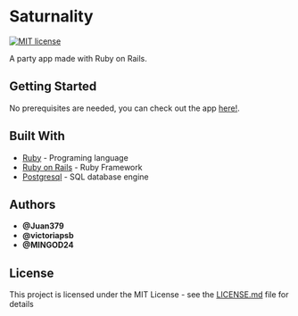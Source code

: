 # Saturnality

[![MIT license](https://img.shields.io/badge/License-MIT-blue.svg)](https://mit-license.org/)

A party app made with Ruby on Rails.

## Getting Started

No prerequisites are needed, you can check out the app [here!](https://saturnality.herokuapp.com/).

## Built With

* [Ruby](https://www.ruby-lang.org/es/) - Programing language
* [Ruby on Rails](https://rubyonrails.org/) - Ruby Framework
* [Postgresql](https://www.postgresql.org/) - SQL database engine

## Authors

* **@Juan379** 
* **@victoriapsb**
* **@MINGOD24**

## License

This project is licensed under the MIT License - see the [LICENSE.md](LICENSE.md) file for details
